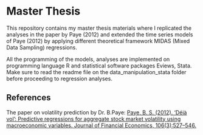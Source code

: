 # Master Thesis

This repository contains my master thesis materials where I replicated the analyses in the paper by Paye (2012) and extended the time 
series models of Paye (2012) by applying different theoretical framework MIDAS (Mixed Data Sampling) regressions.

All the programming of the models, analyses are implemented on programming language R and statistical software packages Eviews, Stata. Make sure to read the readme file on the data_manipulation_stata folder before proceeding to regression analyses.





## References
The paper on volatility prediction by Dr. B.Paye: [Paye, B. S. (2012). ‘Déjà vol’: Predictive regressions for aggregate stock market volatility using
macroeconomic variables. Journal of Financial Economics, 106(3):527–546.](https://www.sciencedirect.com/science/article/pii/S0304405X12001316)
